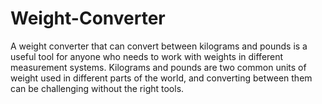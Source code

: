 # Weight-Converter
A weight converter that can convert between kilograms and pounds is a useful tool for anyone who needs to work with weights in different measurement systems. Kilograms and pounds are two common units of weight used in different parts of the world, and converting between them can be challenging without the right tools.
